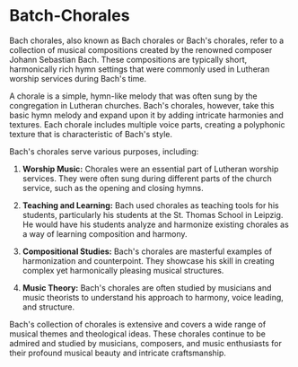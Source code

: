 # Batch-Chorales

Bach chorales, also known as Bach chorales or Bach's chorales, refer to a collection of musical compositions created by the renowned composer Johann Sebastian Bach. These compositions are typically short, harmonically rich hymn settings that were commonly used in Lutheran worship services during Bach's time.

A chorale is a simple, hymn-like melody that was often sung by the congregation in Lutheran churches. Bach's chorales, however, take this basic hymn melody and expand upon it by adding intricate harmonies and textures. Each chorale includes multiple voice parts, creating a polyphonic texture that is characteristic of Bach's style.

Bach's chorales serve various purposes, including:

1. **Worship Music:** Chorales were an essential part of Lutheran worship services. They were often sung during different parts of the church service, such as the opening and closing hymns.

2. **Teaching and Learning:** Bach used chorales as teaching tools for his students, particularly his students at the St. Thomas School in Leipzig. He would have his students analyze and harmonize existing chorales as a way of learning composition and harmony.

3. **Compositional Studies:** Bach's chorales are masterful examples of harmonization and counterpoint. They showcase his skill in creating complex yet harmonically pleasing musical structures.

4. **Music Theory:** Bach's chorales are often studied by musicians and music theorists to understand his approach to harmony, voice leading, and structure.

Bach's collection of chorales is extensive and covers a wide range of musical themes and theological ideas. These chorales continue to be admired and studied by musicians, composers, and music enthusiasts for their profound musical beauty and intricate craftsmanship.

